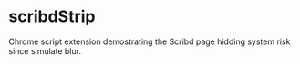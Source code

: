 # scribdStrip
Chrome script extension demostrating the Scribd page hidding system risk since simulate blur.

